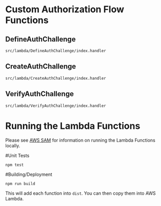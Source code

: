 # Custom Authorization Flow Functions

## DefineAuthChallenge

`src/lambda/DefineAuthChallenge/index.handler`

## CreateAuthChallenge

`src/lambda/CreateAuthChallenge/index.handler`

## VerifyAuthChallenge

`src/lambda/VerifyAuthChallenge/index.handler`

# Running the Lambda Functions

Please see [AWS SAM](https://aws.amazon.com/about-aws/whats-new/2017/08/introducing-aws-sam-local-a-cli-tool-to-test-aws-lambda-functions-locally/) for information on running the Lambda Functions locally.

#Unit Tests

`npm test`

#Building/Deployment

`npm run build`

This will add each function into `dist`.  You can then copy them into AWS Lambda.


